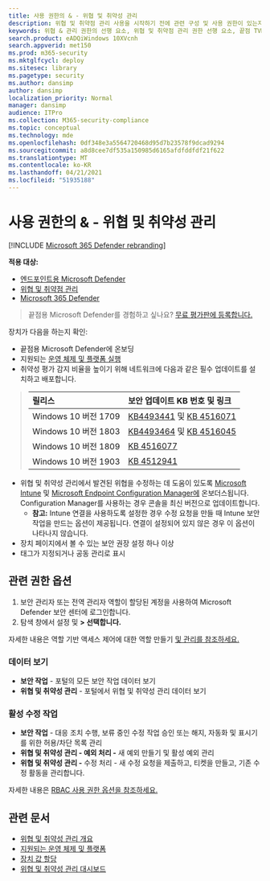 ```yaml
---
title: 사용 권한의 & - 위협 및 취약성 관리
description: 위협 및 취약점 관리 사용을 시작하기 전에 관련 구성 및 사용 권한이 있는지 확인해야 합니다.
keywords: 위협 & 관리 권한의 선행 요소, 위협 및 취약점 관리 권한 선행 요소, 끝점 TVM 사용 권한용 Microsoft Defender, 취약성 관리
search.product: eADQiWindows 10XVcnh
search.appverid: met150
ms.prod: m365-security
ms.mktglfcycl: deploy
ms.sitesec: library
ms.pagetype: security
ms.author: dansimp
author: dansimp
localization_priority: Normal
manager: dansimp
audience: ITPro
ms.collection: M365-security-compliance
ms.topic: conceptual
ms.technology: mde
ms.openlocfilehash: 0df348e3a5564720468d95d7b23578f9dcad9294
ms.sourcegitcommit: a8d8cee7df535a150985d6165afdfddfdf21f622
ms.translationtype: MT
ms.contentlocale: ko-KR
ms.lasthandoff: 04/21/2021
ms.locfileid: "51935188"
---
```

# <a name="prerequisites--permissions---threat-and-vulnerability-management"></a>사용 권한의 & - 위협 및 취약성 관리

[!INCLUDE [Microsoft 365 Defender rebranding](../../includes/microsoft-defender.md)]

**적용 대상:**

- [엔드포인트용 Microsoft Defender](https://go.microsoft.com/fwlink/?linkid=2154037)
- [위협 및 취약점 관리](next-gen-threat-and-vuln-mgt.md)
- [Microsoft 365 Defender](https://go.microsoft.com/fwlink/?linkid=2118804)

>끝점용 Microsoft Defender를 경험하고 싶나요? [무료 평가판에 등록합니다.](https://www.microsoft.com/microsoft-365/windows/microsoft-defender-atp?ocid=docs-wdatp-portaloverview-abovefoldlink)

장치가 다음을 하는지 확인:

- 끝점용 Microsoft Defender에 온보딩
- 지원되는 [운영 체제 및 플랫폼 실행](tvm-supported-os.md)
- 취약성 평가 감지 비율을 높이기 위해 네트워크에 다음과 같은 필수 업데이트를 설치하고 배포합니다.

> 릴리스 | 보안 업데이트 KB 번호 및 링크
> :---|:---
> Windows 10 버전 1709 | [KB4493441](https://support.microsoft.com/help/4493441/windows-10-update-kb4493441) 및 [KB 4516071](https://support.microsoft.com/help/4516071/windows-10-update-kb4516071)
> Windows 10 버전 1803 | [KB4493464](https://support.microsoft.com/help/4493464) 및 [KB 4516045](https://support.microsoft.com/help/4516045/windows-10-update-kb4516045)
> Windows 10 버전 1809 | [KB 4516077](https://support.microsoft.com/help/4516077/windows-10-update-kb4516077)
> Windows 10 버전 1903 | [KB 4512941](https://support.microsoft.com/help/4512941/windows-10-update-kb4512941)

- 위협 및 취약성 관리에서 발견된 위협을 수정하는 데 도움이 있도록 [Microsoft Intune](https://docs.microsoft.com/mem/intune/fundamentals/what-is-intune) 및  [Microsoft Endpoint Configuration Manager에](https://docs.microsoft.com/mem/configmgr/protect/deploy-use/endpoint-protection-configure) 온보더스됩니다. Configuration Manager를 사용하는 경우 콘솔을 최신 버전으로 업데이트합니다.
    - **참고:** Intune 연결을 사용하도록 설정한 경우 수정 요청을 만들 때 Intune 보안 작업을 만드는 옵션이 제공됩니다. 연결이 설정되어 있지 않은 경우 이 옵션이 나타나지 않습니다.
- 장치 페이지에서 볼 수 있는 보안 권장 설정 하나 이상
- 태그가 지정되거나 공동 관리로 표시

## <a name="relevant-permission-options"></a>관련 권한 옵션

1. 보안 관리자 또는 전역 관리자 역할이 할당된 계정을 사용하여 Microsoft Defender 보안 센터에 로그인합니다.
2. 탐색 창에서 설정 및 **> 선택합니다.**

자세한 내용은 역할 기반 액세스 제어에 대한 역할 만들기 [및 관리를 참조하세요.](user-roles.md)

### <a name="view-data"></a>데이터 보기

- **보안 작업** - 포털의 모든 보안 작업 데이터 보기
- **위협 및 취약성 관리** - 포털에서 위협 및 취약성 관리 데이터 보기

### <a name="active-remediation-actions"></a>활성 수정 작업

- **보안 작업** - 대응 조치 수행, 보류 중인 수정 작업 승인 또는 해지, 자동화 및 표시기를 위한 허용/차단 목록 관리
- **위협 및 취약성 관리 - 예외 처리 -** 새 예외 만들기 및 활성 예외 관리
- **위협 및 취약성 관리 -** 수정 처리 - 새 수정 요청을 제출하고, 티켓을 만들고, 기존 수정 활동을 관리합니다.

자세한 내용은 [RBAC 사용 권한 옵션을 참조하세요.](user-roles.md#permission-options)

## <a name="related-articles"></a>관련 문서

- [위협 및 취약성 관리 개요](next-gen-threat-and-vuln-mgt.md)
- [지원되는 운영 체제 및 플랫폼](tvm-supported-os.md)
- [장치 값 할당](tvm-assign-device-value.md)
- [위협 및 취약성 관리 대시보드](tvm-dashboard-insights.md)

